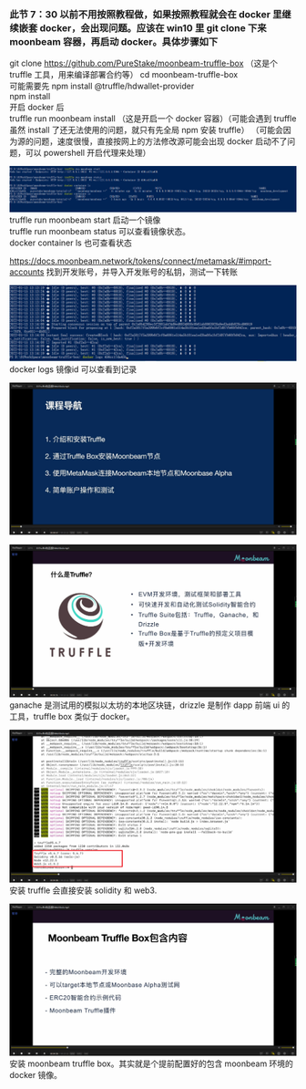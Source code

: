 ### 此节 7：30 以前不用按照教程做，如果按照教程就会在 docker 里继续嵌套 docker，会出现问题。应该在 win10 里 git clone 下来 moonbeam 容器，再启动 docker。具体步骤如下

git clone https://github.com/PureStake/moonbeam-truffle-box （这是个 truffle 工具，用来编译部署合约等）
cd moonbeam-truffle-box  
可能需要先 npm install @truffle/hdwallet-provider  
npm install  
开启 docker 后  
truffle run moonbeam install （这是开启一个 docker 容器）（可能会遇到 truffle 虽然 install 了还无法使用的问题，就只有先全局 npm 安装 truffle） （可能会因为源的问题，速度很慢，直接按网上的方法修改源可能会出现 docker 启动不了问题，可以 powershell 开启代理来处理）   

![](./img/2022-01-15-21-07-40.png)    
truffle run moonbeam start 启动一个镜像     
truffle run moonbeam status 可以查看镜像状态。      
docker container ls 也可查看状态        

https://docs.moonbeam.network/tokens/connect/metamask/#import-accounts 找到开发账号，并导入开发账号的私钥，测试一下转账     

![](./img/2022-01-15-21-14-51.png)      
docker logs 镜像id 可以查看到记录








![](./img/2022-01-14-08-45-06.png)

![](./img/2022-01-14-08-46-11.png)  
ganache 是测试用的模拟以太坊的本地区块链，drizzle 是制作 dapp 前端 ui 的工具，truffle box 类似于 docker。

![](./img/2022-01-14-09-12-31.png)  
安装 truffle 会直接安装 solidity 和 web3.

![](./img/2022-01-14-09-14-05.png)  
安装 moonbeam truffle box。其实就是个提前配置好的包含 moonbeam 环境的 docker 镜像。
